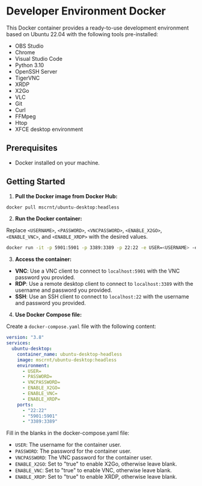 
# Developer Environment Docker

This Docker container provides a ready-to-use development environment based on Ubuntu 22.04 with the following tools pre-installed:

- OBS Studio
- Chrome
- Visual Studio Code
- Python 3.10
- OpenSSH Server
- TigerVNC
- XRDP
- X2Go
- VLC
- Git
- Curl
- FFMpeg
- Htop
- XFCE desktop environment

## Prerequisites

- Docker installed on your machine.

## Getting Started

1. **Pull the Docker image from Docker Hub:**

```bash
docker pull mscrnt/ubuntu-desktop:headless
```

2. **Run the Docker container:**

Replace `<USERNAME>`, `<PASSWORD>`, `<VNCPASSWORD>`, `<ENABLE_X2GO>`, `<ENABLE_VNC>`, and `<ENABLE_XRDP>` with the desired values.

```bash
docker run -it -p 5901:5901 -p 3389:3389 -p 22:22 -e USER=<USERNAME> -e PASSWORD=<PASSWORD> -e VNCPASSWORD=<VNCPASSWORD> -e ENABLE_X2GO=<ENABLE_X2GO> -e ENABLE_VNC=<ENABLE_VNC> -e ENABLE_XRDP=<ENABLE_XRDP> your_image_name:latest
```

3. **Access the container:**

- **VNC**: Use a VNC client to connect to `localhost:5901` with the VNC password you provided.
- **RDP**: Use a remote desktop client to connect to `localhost:3389` with the username and password you provided.
- **SSH**: Use an SSH client to connect to `localhost:22` with the username and password you provided.
  
4. **Use Docker Compose file:**

Create a `docker-compose.yaml` file with the following content:

```yaml
version: "3.8"
services:
  ubuntu-desktop:
    container_name: ubuntu-desktop-headless
    image: mscrnt/ubuntu-desktop:headless
    environment:
      - USER=
      - PASSWORD=
      - VNCPASSWORD=
      - ENABLE_X2GO=
      - ENABLE_VNC=
      - ENABLE_XRDP=
    ports:
      - "22:22"
      - "5901:5901"
      - "3389:3389"
```

Fill in the blanks in the docker-compose.yaml file:
- `USER`: The username for the container user.
- `PASSWORD`: The password for the container user.
- `VNCPASSWORD`: The VNC password for the container user.
- `ENABLE_X2GO`: Set to "true" to enable X2Go, otherwise leave blank.
- `ENABLE_VNC`: Set to "true" to enable VNC, otherwise leave blank.
- `ENABLE_XRDP`: Set to "true" to enable XRDP, otherwise leave blank.